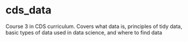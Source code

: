 # cds_data
Course 3 in CDS curriculum. Covers what data is, principles of tidy data, basic types of data used in data science, and where to find data
